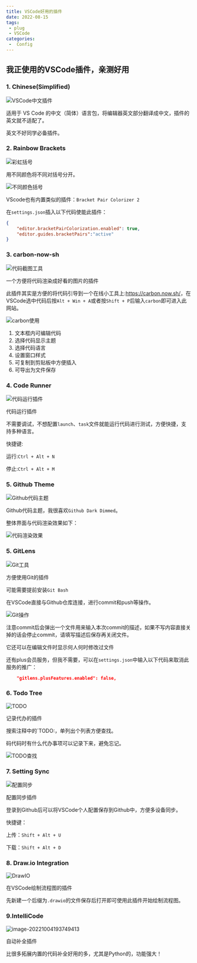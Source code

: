 ```yaml
---
title: VSCode好用的插件
date: 2022-08-15
tags:
 - plug
 - VSCode
categories:
 -  Config
---
```


## 我正使用的VSCode插件，亲测好用

### 1. Chinese(Simplified)

![VSCode中文插件](http://imagebed.krins.cloud/api/image/JJZ0082D.png)

适用于 VS Code 的中文（简体）语言包，将编辑器英文部分翻译成中文，插件的英文就不适配了。

英文不好同学必备插件。

### 2. Rainbow Brackets

![彩虹括号](http://imagebed.krins.cloud/api/image/D6N8P6T4.png)

用不同颜色将不同对括号分开。

![不同颜色括号](http://imagebed.krins.cloud/api/image/0ZXFRJ08.png)

VScode也有内置类似的插件：`Bracket Pair Colorizer 2`

在`settings.json`插入以下代码使能此插件：

```json
{
    "editor.bracketPairColorization.enabled": true,
    "editor.guides.bracketPairs":"active"
}
```

### 3. carbon-now-sh

![代码截图工具](http://imagebed.krins.cloud/api/image/L66ZFTRN.png)

一个方便将代码渲染成好看的图片的插件

此插件其实是方便的将代码引导到一个在线小工具上:<https://carbon.now.sh/>，在VSCode选中代码后按`Alt + Win + A`或者按`Shift + P`后输入`carbon`即可进入此网站。

![carbon使用](http://imagebed.krins.cloud/api/image/RN004D4B.png)

1. 文本框内可编辑代码
2. 选择代码显示主题
3. 选择代码语言
4. 设置窗口样式
5. 可复制到剪贴板中方便插入
6. 可导出为文件保存

### 4. Code Runner

![代码运行插件](http://imagebed.krins.cloud/api/image/8060PHV0.png)

代码运行插件

不需要调试，不想配置`launch`、`task`文件就能运行代码进行测试，方便快捷，支持多种语言。

快捷键:

运行:`Ctrl + Alt + N`

停止:`Ctrl + Alt + M`

### 5. Github Theme

![Github代码主题](http://imagebed.krins.cloud/api/image/R2N2PL86.png)

Github代码主题，我很喜欢`Github Dark Dimmed`。

整体界面与代码渲染效果如下：

![代码渲染效果](http://imagebed.krins.cloud/api/image/ZRD6X268.png)

### 5. GitLens

![Git工具](http://imagebed.krins.cloud/api/image/XZ8BHZ66.png)

方便使用Git的插件

可能需要提前安装`Git Bash`

在VSCode直接与Github仓库连接，进行commit和push等操作。

![Git操作](http://imagebed.krins.cloud/api/image/V46L46LF.png)

注意commit后会弹出一个文件用来输入本次commit的描述，如果不写内容直接关掉的话会停止commit，请填写描述后保存再关闭文件。

它还可以在编辑文件时显示何人何时修改过文件

还有plus会员服务，但我不需要，可以在`settings.json`中输入以下代码来取消此服务的推广：

```json
    "gitlens.plusFeatures.enabled": false,
```



### 6. Todo Tree

![TODO](http://imagebed.krins.cloud/api/image/J08RP42P.png)

记录代办的插件

搜索注释中的`TODO:，单列出个列表方便查找。

码代码时有什么代办事项可以记录下来，避免忘记。

![TODO查找](http://imagebed.krins.cloud/api/image/0RXRJ64L.png)

### 7. Setting Sync

![配置同步](http://imagebed.krins.cloud/api/image/R48VVX0P.png)

配置同步插件

登录到Github后可以将VSCode个人配置保存到Github中，方便多设备同步。

快捷键：

上传：`Shift + Alt + U`

下载：`Shift + Alt + D`

### 8. Draw.io Integration

![DrawIO](http://imagebed.krins.cloud/api/image/N860VV8H.png)

在VSCode绘制流程图的插件

先新建一个后缀为`.drawio`的文件保存后打开即可使用此插件开始绘制流程图。

### 9.IntelliCode

![image-20221004193749413](http://imagebed.krins.cloud/api/image/2L08DLF6.png)

自动补全插件

比很多拓展内置的代码补全好用的多，尤其是Python的，功能强大！
